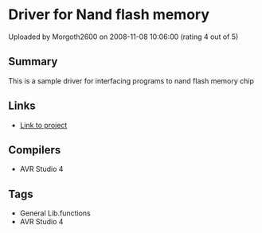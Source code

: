 # Driver for Nand flash memory

Uploaded by Morgoth2600 on 2008-11-08 10:06:00 (rating 4 out of 5)

## Summary

This is a sample driver for interfacing programs to nand flash memory chip

## Links

- [Link to project](http://digitalelectronicsandprograming.blogspot.com/2008/10/driver-for-nand-flash-memory-chip.html)

## Compilers

- AVR Studio 4

## Tags

- General Lib.functions
- AVR Studio 4
